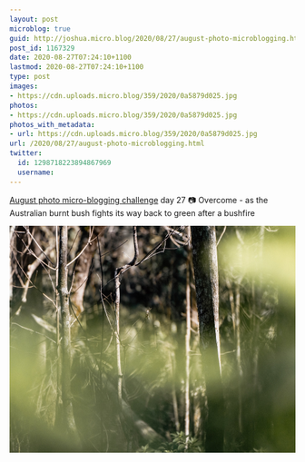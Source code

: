 ```yaml
---
layout: post
microblog: true
guid: http://joshua.micro.blog/2020/08/27/august-photo-microblogging.html
post_id: 1167329
date: 2020-08-27T07:24:10+1100
lastmod: 2020-08-27T07:24:10+1100
type: post
images:
- https://cdn.uploads.micro.blog/359/2020/0a5879d025.jpg
photos:
- https://cdn.uploads.micro.blog/359/2020/0a5879d025.jpg
photos_with_metadata:
- url: https://cdn.uploads.micro.blog/359/2020/0a5879d025.jpg
url: /2020/08/27/august-photo-microblogging.html
twitter:
  id: 1298718223894867969
  username: 
---
```

[August photo micro-blogging challenge](https://micro.welltempered.net/2020/07/23/august-photoblogging-challenge.html) day 27 📷 Overcome - as the Australian burnt bush fights its way back to green after a bushfire

<img src="uploads/2020/0a5879d025.jpg" width="600" height="400" alt="" />
